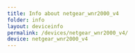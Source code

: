 ```yaml
---
title: Info about netgear_wnr2000_v4
folder: info
layout: deviceinfo
permalink: /devices/netgear_wnr2000_v4/
device: netgear_wnr2000_v4
---
```

